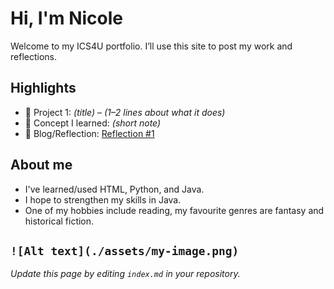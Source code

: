 # Hi, I'm Nicole
Welcome to my ICS4U portfolio. I’ll use this site to post my work and reflections.

## Highlights
- 🔧 Project 1: *(title)* – *(1–2 lines about what it does)*
- 🧠 Concept I learned: *(short note)*
- 📝 Blog/Reflection: [Reflection #1](./posts/first_reflection.md)

## About me
- I've learned/used HTML, Python, and Java.
- I hope to strengthen my skills in Java.
- One of my hobbies include reading, my favourite genres are fantasy and historical fiction.

`![Alt text](./assets/my-image.png)`
---
*Update this page by editing `index.md` in your repository.*
